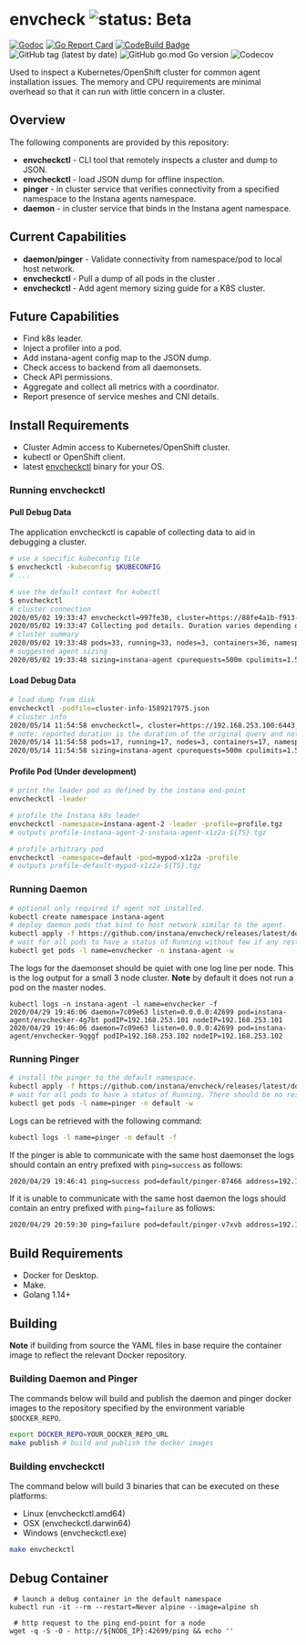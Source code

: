 envcheck ![status: Beta](https://img.shields.io/badge/Status-BETA-YELLOW.svg)
=============================================================================

[![Godoc](https://godoc.org/github.com/instana/envcheck?status.svg)](https://godoc.org/github.com/instana/envcheck) [![Go Report Card](https://goreportcard.com/badge/github.com/instana/envcheck)](https://goreportcard.com/report/github.com/instana/envcheck) [![CodeBuild Badge](https://codebuild.us-west-2.amazonaws.com/badges?uuid=eyJlbmNyeXB0ZWREYXRhIjoialJ0L0lFUlFraEJKNU1tYVcwcDZWN3d4M2lJMjZTM003TG9OYXZOVndlSXNxQnlQeGt4NjVQUmpRa3pqcUdnajcrLzd3MWtxYnkyckpDWmFHT2ZMMVBnPSIsIml2UGFyYW1ldGVyU3BlYyI6IksyckVKVXc0V2NoYkRxQ0giLCJtYXRlcmlhbFNldFNlcmlhbCI6MX0%3D&branch=master)](https://us-west-2.console.aws.amazon.com/codesuite/codebuild/projects/envcheck/history) ![GitHub tag (latest by date)](https://img.shields.io/github/v/tag/instana/envcheck) ![GitHub go.mod Go version](https://img.shields.io/github/go-mod/go-version/instana/envcheck) ![Codecov](https://img.shields.io/codecov/c/gh/instana/envcheck)

Used to inspect a Kubernetes/OpenShift cluster for common agent
 installation issues. The memory and CPU requirements are minimal overhead
 so that it can run with little concern in a cluster.

Overview
--------

The following components are provided by this repository:

- **envcheckctl** - CLI tool that remotely inspects a cluster and dump to JSON.
- **envcheckctl** - load JSON dump for offline inspection.
- **pinger** - in cluster service that verifies connectivity from a specified
  namespace to the Instana agents namespace.
- **daemon** - in cluster service that binds in the Instana agent namespace.

Current Capabilities
--------------------

 * **daemon/pinger** - Validate connectivity from namespace/pod to local host
   network.
 * **envcheckctl** - Pull a dump of all pods in the cluster .
 * **envcheckctl** - Add agent memory sizing guide for a K8S cluster.

Future Capabilities
-------------------

 * Find k8s leader.
 * Inject a profiler into a pod.
 * Add instana-agent config map to the JSON dump.
 * Check access to backend from all daemonsets.
 * Check API permissions.
 * Aggregate and collect all metrics with a coordinator.
 * Report presence of service meshes and CNI details.

Install Requirements
--------------------

- Cluster Admin access to Kubernetes/OpenShift cluster.
- kubectl or OpenShift client.
- latest [envcheckctl](https://github.com/instana/envcheck/releases/latest)
  binary for your OS.

### Running envcheckctl

#### Pull Debug Data

The application envcheckctl is capable of collecting data to aid in debugging a
 cluster.

```bash
# use a specific kubeconfig file
$ envcheckctl -kubeconfig $KUBECONFIG
# ...

# use the default context for kubectl
$ envcheckctl
# cluster connection
2020/05/02 19:33:47 envcheckctl=997fe30, cluster=https://88fe4a1b-f913-432f-bb03-64c6fcda31dd.k8s.ondigitalocean.com, start=2020-05-02T19:33:47-03:00
2020/05/02 19:33:47 Collecting pod details. Duration varies depending on the cluster.
# cluster summary
2020/05/02 19:33:48 pods=33, running=33, nodes=3, containers=36, namespaces=3, deployments=17, daemonsets=5, statefulsets=0, duration=955.355516ms
# suggested agent sizing
2020/05/02 19:33:48 sizing=instana-agent cpurequests=500m cpulimits=1.5 memoryrequests=512Mi memorylimits=512Mi heap=170M
```

#### Load Debug Data

```bash
# load dump from disk
envcheckctl -podfile=cluster-info-1589217975.json
# cluster info
2020/05/14 11:54:58 envcheckctl=, cluster=https://192.168.253.100:6443, podfile=cluster-info-1589217975.json
# note: reported duration is the duration of the original query and not load time.
2020/05/14 11:54:58 pods=17, running=17, nodes=3, containers=17, namespaces=4, deployments=5, daemonsets=3, statefulsets=0, duration=20.66ms
2020/05/14 11:54:58 sizing=instana-agent cpurequests=500m cpulimits=1.5 memoryrequests=512Mi memorylimits=512Mi heap=170M
```

#### Profile Pod (Under development)

```bash
# print the leader pod as defined by the instana end-point
envcheckctl -leader

# profile the Instana k8s leader
envcheckctl -namespace=instana-agent-2 -leader -profile=profile.tgz
# outputs profile-instana-agent-2-instana-agent-x1z2a-${TS}.tgz

# profile arbitrary pod
envcheckctl -namespace=default -pod=mypod-x1z2a -profile
# outputs profile-default-mypod-x1z2a-${TS}.tgz
```

### Running Daemon

```bash
# optional only required if agent not installed.
kubectl create namespace instana-agent
# deploy daemon pods that bind to host network similar to the agent.
kubectl apply -f https://github.com/instana/envcheck/releases/latest/download/daemon.yaml
# wait for all pods to have a status of Running without few if any restarts.
kubectl get pods -l name=envchecker -n instana-agent -w
```

The logs for the daemonset should be quiet with one log line per node. 
This is the log output for a small 3 node cluster. **Note** by default it does
 not run a pod on the master nodes.
```
kubectl logs -n instana-agent -l name=envchecker -f
2020/04/29 19:46:06 daemon=7c09e63 listen=0.0.0.0:42699 pod=instana-agent/envchecker-4g7bt podIP=192.168.253.101 nodeIP=192.168.253.101
2020/04/29 19:46:06 daemon=7c09e63 listen=0.0.0.0:42699 pod=instana-agent/envchecker-9qggf podIP=192.168.253.102 nodeIP=192.168.253.102
```

### Running Pinger

```bash
# install the pinger to the default namespace.
kubectl apply -f https://github.com/instana/envcheck/releases/latest/download/pinger.yaml
# wait for all pods to have a status of Running. There should be no restarts.
kubectl get pods -l name=pinger -n default -w
```

Logs can be retrieved with the following command:

```bash
kubectl logs -l name=pinger -n default -f
```

If the pinger is able to communicate with the same host daemonset the logs
should contain an entry prefixed with `ping=success` as follows:

```bash
2020/04/29 19:46:41 ping=success pod=default/pinger-87466 address=192.168.253.102:42699
```

If it is unable to communicate with the same host daemon the logs should contain
an entry prefixed with `ping=failure` as follows:

```bash
2020/04/29 20:59:30 ping=failure pod=default/pinger-v7xvb address=192.168.253.101:42699 err='Get "http://192.168.253.101:42699/ping": dial tcp 192.168.253.101:42699: i/o timeout'
```

Build Requirements
------------------

- Docker for Desktop.
- Make.
- Golang 1.14+

Building
--------

**Note** if building from source the YAML files in base require the container 
image to reflect the relevant Docker repository.

### Building Daemon and Pinger

The commands below will build and publish the daemon and pinger docker images to
 the repository specified by the environment variable `$DOCKER_REPO`.

```bash
export DOCKER_REPO=YOUR_DOCKER_REPO_URL
make publish # build and publish the docker images
```

### Building envcheckctl

The command below will build 3 binaries that can be executed on these platforms:

 - Linux (envcheckctl.amd64)
 - OSX (envcheckctl.darwin64)
 - Windows (envcheckctl.exe)

```bash
make envcheckctl
```

Debug Container
---------------

```shell
 # launch a debug container in the default namespace
kubectl run -it --rm --restart=Never alpine --image=alpine sh

 # http request to the ping end-point for a node
wget -q -S -O - http://${NODE_IP}:42699/ping && echo ''
```
